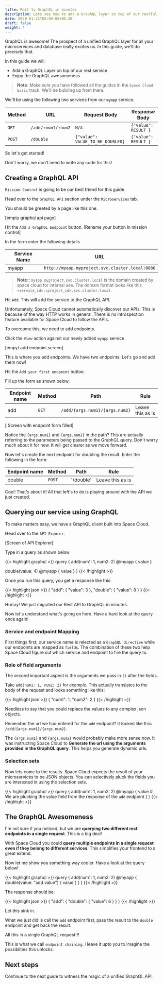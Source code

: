 ```yaml
---
title: Rest to GraphQL in minutes
description: Lets see how to add a GraphQL layer on top of our restful services instantly
date: 2020-01-21T00:00:00+05:30
draft: false
weight: 4
---
```


GraphQL is awesome! The prospect of a unified GraphQL layer for all your microservices and database really excites us. In this guide, we'll do precisely that.

In this guide we will:
- Add a GraphQL Layer on top of our rest service
- Enjoy the GraphQL awesomeness

> **Note:** Make sure you have followed all the guides in the `Space Cloud basic` track. We'll be building up from there.

We'll be using the following two services from our `myapp` service.

Method  | URL                 | Request Body                      | Response Body 
---     | ---                 | ---                               | --- 
`GET`   | `/add/:num1/:num2`  | `N/A`                             | `{"value": RESULT }` 
`POST`  | `/double`           | `{"value": VALUE_TO_BE_DOUBLED}`  | `{"value": RESULT }` 

So let's get started!

Don't worry, we don't need to write any code for this!

## Creating a GraphQL API

`Mission Control` is going to be our best friend for this guide.

Head over to the `GraphQL API` section under the `Microservices` tab.

You should be greeted by a page like this one.

[empty graphql api page]

Hit the `Add a GraphQL Endpoint` button. [Rename your button in mission control]

In the form enter the following details

Service Name  | URL
---           | ---
myapp         | `http://myapp.myproject.svc.cluster.local:8080`

> **Note::** `myapp.myproject.svc.cluster.local` is the domain created by space cloud for internal use. The domain format looks like this `<service_id>.<project_id>.svc.cluster.local`.

Hit `Add`. This will add the service to the GraphQL API.

Unfortunately, Space Cloud cannot automatically discover our APIs. This is because of the way HTTP works in general. There is no introspection feature available for Space Cloud to follow the APIs.

To overcome this, we need to add endpoints.

Click the `View` action against our newly added `myapp` service.

[empyt add endpoint screen]

This is where you add endpoints. We have two endpoints. Let's go and add them now!

Hit the `Add your first endpoint` button.

Fill up the form as shown below:

Endpoint name   | Method  | Path                            | Rule
---             | ---     | ---                             | ---
add             | `GET`   | `/add/{args.num1}/{args.num2}`  | Leave this as is

[ Screen with endpoint form filled]

Notice the `{args.num1}` and `{args.num2}` in the path? This are actually referring to the parameters being passed to the GraphQL query. Don't worry much about it for now. It will get clearer as we move forward.

Now let's create the next endpoint for doubling the result. Enter the following in the form:

Endpoint name   | Method  | Path                            | Rule
---             | ---     | ---                             | ---
double          | `POST`  | '/double'                       | Leave this as is

Cool! That's about it! All that left's to do is playing around with the API we just created.

## Querying our service using GraphQL

To make matters easy, we have a GraphQL client built into Space Cloud.

Head over to the `API Exporer`.

[Screen of API Explorer]

Type in a query as shown below

{{< highlight graphql >}}
query {
  add(num1: 1, num2: 2) @myapp {
    value
  }

  double(value: 4) @myapp {
    value
  }
}
{{< /highlight >}}

Once you run this query, you get a response like this:

{{< highlight json >}}
{
  "add": {
    "value": 3
  },
  "double": {
    "value": 8
  }
}
{{< /highlight >}}

Hurray! We just migrated our Rest API to GraphQL in minutes.

Now let's understand what's going on here. Have a hard look at the query once again!

### Service and endpoint Mapping
First things first, our service name is relected as a `GraphQL directive` while our endpoints are mapped as `fields`. The combination of these two help Space Cloud figure out which service and endpoint to fire the query to.

### Role of field arguments
The second important aspect is the arguments we pass in `()` after the fields.

Take `add(num1: 1, num2: 2)` for example. This actually translates to the body of the request and looks something like this:

{{< highlight json >}}
{
  "num1": 1,
  "num2": 2
}
{{< /highlight >}}

Needless to say that you could replace the values to any complex json objects.

Remember the url we had entered for the `add` endpoint? It looked like this: `/add/{args.num1}/{args.num2}`.

The `{args.num1}` and `{args.num2}` would probably make more sense now. It was instructing Space Cloud to **Generate the url using the arguments provided in the GraphQL query**. This helps you generate dynamic urls.

### Selection sets
Now lets come to the results. Space Cloud expects the result of your microservices to be JSON objects. You can selectively pluck the fields you are interested in using the selection sets.


{{< highlight graphql >}}
query {
  add(num1: 1, num2: 2) @myapp {
    value      # We are plucking the value field from the response of the `add` endpoint
  }
}
{{< /highlight >}}

## The GraphQL Awesomeness

I'm not sure if you noticed, but we are **querying two different rest endpoints in a single request**. This is a big deal!

With Space Cloud you could **query multiple endpoints in a single request even if they belong to different services**. This simplifies your frontend to a great extend.

Now let me show you something way cooler. Have a look at the query below!

{{< highlight graphql >}}
query {
  add(num1: 1, num2: 2) @myapp {
    double(value: "add.value") {
      value
    }
  }
}
{{< /highlight >}}

The response should be:

{{< highlight json >}}
{
  "add": {
    "double": {
      "value": 6
    }
  }
}
{{< /highlight >}}

Let this sink in. 

What we just did is call the `add` endpoint first, pass the result to the `double` endpoint and get back the result. 

All this in a single GraphQL request!!!

This is what we call `endpoint chaining`. I leave it upto you to imagine the possiblities this unlocks.

## Next steps

Continue to the next guide to witness the magic of a unified GraphQL API.
